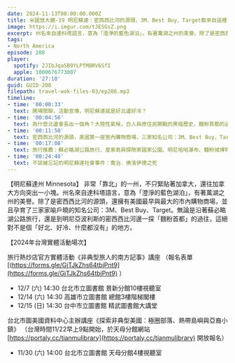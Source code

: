```yaml
---
date: 2024-11-13T08:00:00.000Z
title: 米國放大鏡-19 明尼蘇達：密西西比河的源頭，3M、Best Buy、Target都來自這裡！ (ep.208)
image: https://i.imgur.com/tJESGsZ.png
excerpt: 州名來自達科塔語言，意為「澄淨的藍色湖泊」，有著萬湖之州的美譽。除了是密西西比河的源頭，還擁有美國最早與最大的市內購物商場。無論是沿著蘇必略湖公路旅行，還是沿著明尼亞波利斯的密西西比河散步，這絕對不是個「好北、好冷、什麼都沒有」的地方。
tags:
- North America
episode: 208
player:
  spotify: 2JIbJqaSB9YLPfMBRV6SfI
  apple: 1000676773007
duration: '27:10'
guid: GUID-208
filepath: travel-wok-files-03/ep208.mp3
timeline:
- time: '00:00:33'
  text: 開場閒聊，活動宣傳，明尼蘇達就是好北邊好冷？
- time: '00:04:56'
  text: 為什麼北邊會長出一個角？大陸性氣候，白人與原住民開戰的黑暗歷史，麵粉首都的過往
- time: '00:11:50'
  text: 密西西比河的源頭，美國第一座室內購物商場，三家知名公司：3M、Best Buy、Target
- time: '00:17:08'
  text: 旅行推薦：蘇必略湖公路旅行、皇家島與探險家國家公園、明尼哈哈瀑布、麵粉城博物館、Mall of America、赫蒙族與索馬利亞移民
- time: '00:24:40'
  text: 不該被忘記的明尼蘇達社會事件：喬治．佛洛伊德之死
---
```

【明尼蘇達州 Minnesota】 非常「靠北」的一州，不只緊貼著加拿大，還往加拿大方向突出一小塊。州名來自達科塔語言，意為「澄淨的藍色湖泊」，有著萬湖之州的美譽。除了是密西西比河的源頭，還擁有美國最早與最大的市內購物商場，並且孕育了三家家喻戶曉的知名公司：3M、Best Buy、Target。無論是沿著蘇必略湖公路旅行，還是到明尼亞波利斯的密西西比河邊一探「麵粉首都」的過往，這絕對不是個「好北、好冷、什麼都沒有」的地方。

【2024年台灣實體活動場次】 

旅行熱炒店官方實體活動《非典型旅人的南方記事》講座 （報名表單 [(https://forms.gle/GjTJkZhs64tbjPnt9](https://forms.gle/GjTJkZhs64tbjPnt9) ）

* 12/7 (六) 14:30 台北市立圖書館 景新分館10樓視聽室
* 12/14 (六) 14:30 高雄市立圖書館 總館3樓階梯閣樓
* 12/15 (日) 14:30 台中市立圖書館 精武圖書館大講堂

台北市圖美國資料中心主辦講座《探索非典型美國：極圈部落、熱帶島嶼與亞裔小鎮》 （台灣時間11/22早上9點開始，於天母分館網站 [https://portaly.cc/tianmulibrary](https://portaly.cc/tianmulibrary) 開放報名）

* 11/30 (六) 14:00 台北市立圖書館 天母分館4樓視聽室
